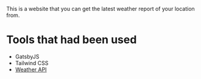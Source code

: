 This is a website that you can get the latest weather report of your location from.

# Tools that had been used

- GatsbyJS
- Tailwind CSS
- <a href="https://www.weatherapi.com/" target="_blank">Weather API</a>
